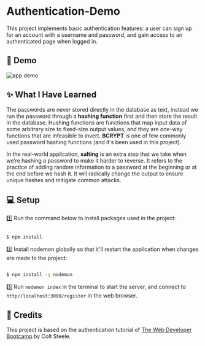 # Authentication-Demo

This project implements basic authentication features: a user can sign up for an account with a username and password, and gain access to an authenticated page when logged in.

## 🎉 Demo 

![app demo](Assets/authDemo.gif)


## ✨ What I Have Learned

The passwords are never stored directly in the database as text, instead we run the password through a **hashing function** first and then store the result in the database. Hushing functions are functions that map input data of some arbitrary size to fixed-size output values, and they are one-way functions that are infeasible to invert. **BCRYPT** is one of few commonly used password hashing functions (and it's been used in this project).

In the real-world application, **salting** is an extra step that we take when we’re hashing a password to make it harder to reverse. It refers to the practice of adding random information to a password at the beginning or at the end before we hash it. It will radically change the output to ensure unique hashes and mitigate common attacks.

## 💻 Setup

1️⃣ Run the command below to install packages used in the project:
```sh

$ npm install

```
2️⃣ Install nodemon globally so that it'll restart the application when changes are made to the project:
```sh

$ npm install -g nodemon

```


3️⃣ Run `nodemon index` in the terminal to start the server, and connect to `http//localhost:3000/register` in the web browser.

## 👏 Credits

This project is based on the authentication tutorial of <a href="https://www.udemy.com/course/the-web-developer-bootcamp/">The Web Developer Bootcamp</a> by Colt Steele.
